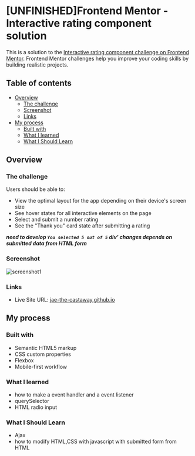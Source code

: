 
# [UNFINISHED]Frontend Mentor - Interactive rating component solution

This is a solution to the [Interactive rating component challenge on Frontend Mentor](https://www.frontendmentor.io/challenges/interactive-rating-component-koxpeBUmI). Frontend Mentor challenges help you improve your coding skills by building realistic projects. 

## Table of contents

- [Overview](#overview)
  - [The challenge](#the-challenge)
  - [Screenshot](#screenshot)
  - [Links](#links)
- [My process](#my-process)
  - [Built with](#built-with)
  - [What I learned](#what-i-learned)
  - [What I Should Learn](#what-i-should-learn)

## Overview

### The challenge

Users should be able to:

- View the optimal layout for the app depending on their device's screen size
- See hover states for all interactive elements on the page
- Select and submit a number rating
- See the "Thank you" card state after submitting a rating

***need to develop <code>You selected 5 out of 5</code> div' changes depends on submitted data from HTML form***
### Screenshot

![screenshot1](./images/screenshot1.jpg)


### Links

- Live Site URL: [jae-the-castaway.github.io]([https://jae-the-castaway.github.io](https://jae-the-castaway.github.io/interactive-rating-component-main/))

## My process

### Built with

- Semantic HTML5 markup
- CSS custom properties
- Flexbox
- Mobile-first workflow

### What I learned

- how to make a event handler and a event listener
- querySelector
- HTML radio input

### What I Should Learn

- Ajax
- how to modify HTML,CSS with javascript with submitted form from HTML
